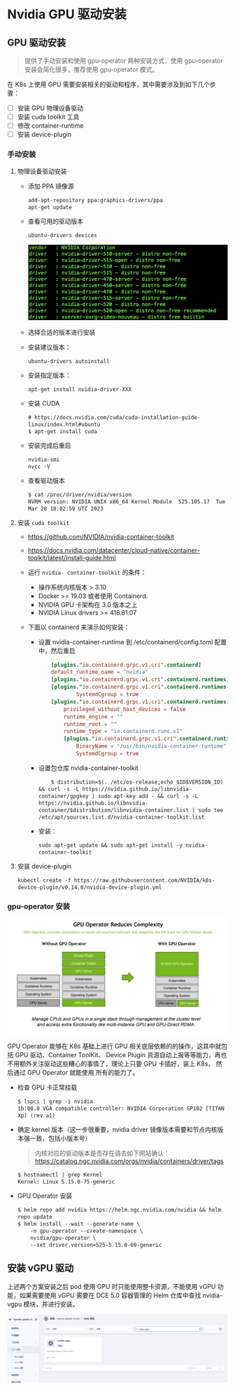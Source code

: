 # Nvidia GPU 驱动安装

## GPU 驱动安装

> 提供了手动安装和使用 gpu-operator 两种安装方式，使用 gpu-operator 安装会简化很多，推荐使用 gpu-operator 模式。

在 K8s 上使用 GPU 需要安装相关的驱动和程序，其中需要涉及到如下几个步骤：

- [ ] 安装 GPU 物理设备驱动
- [ ] 安装 cuda toolkit 工具
- [ ] 修改 container-runtime
- [ ] 安装 device-plugin

### 手动安装

1. 物理设备驱动安装

    - 添加 PPA 镜像源

        ```shell
        add-apt-repository ppa:graphics-drivers/ppa
        apt-get update
        ```

    - 查看可用的驱动版本

        ```shell
        ubuntu-drivers devices
        ```

        ![Alt text](images/image.png)

    - 选择合适的版本进行安装

    - 安装建议版本：

        ```shell
        ubuntu-drivers autoinstall
        ```

    - 安装指定版本：

        ```shell
        apt-get install nvidia-driver-XXX
        ```

    - 安装 CUDA

        ```shell
        # https://docs.nvidia.com/cuda/cuda-installation-guide-linux/index.html#ubuntu
        $ apt-get install cuda
        ```

    - 安装完成后重启

        ```shell
        nvidia-smi
        nvcc -V
        ```

    - 查看驱动版本

        ```shell
        $ cat /proc/driver/nvidia/version
        NVRM version: NVIDIA UNIX x86_64 Kernel Module  525.105.17  Tue Mar 28 18:02:59 UTC 2023
        ```

2. 安装 `cuda toolkit`

    - https://github.com/NVIDIA/nvidia-container-toolkit
    - https://docs.nvidia.com/datacenter/cloud-native/container-toolkit/latest/install-guide.html

    - 运行 `nvidia- container-toolkit` 的条件：
        - 操作系统内核版本 > 3.10
        - Docker >= 19.03 或者使用 Containerd.
        - NVIDIA GPU 卡架构在 3.0 版本之上
        - NVIDIA Linux drivers >= 418.81.07
    - 下面以 containerd 来演示如何安装：

        - 设置 nvidia-container-runtime 到 /etc/containerd/config.toml 配置中，然后重启

            ```toml
                [plugins."io.containerd.grpc.v1.cri".containerd]
                default_runtime_name = "nvidia"
                [plugins."io.containerd.grpc.v1.cri".containerd.runtimes]
                [plugins."io.containerd.grpc.v1.cri".containerd.runtimes.runc.options]
                        SystemdCgroup = true
                [plugins."io.containerd.grpc.v1.cri".containerd.runtimes.nvidia]
                    privileged_without_host_devices = false
                    runtime_engine = ""
                    runtime_root = ""
                    runtime_type = "io.containerd.runc.v1"
                    [plugins."io.containerd.grpc.v1.cri".containerd.runtimes.nvidia.options]
                        BinaryName = "/usr/bin/nvidia-container-runtime"
                        SystemdCgroup = true
            ```

        - 设置包仓库 nvidia-container-toolkit

            ```shell
                $ distribution=$(. /etc/os-release;echo $ID$VERSION_ID) && curl -s -L https://nvidia.github.io/libnvidia-container/gpgkey | sudo apt-key add - && curl -s -L https://nvidia.github.io/libnvidia-container/$distribution/libnvidia-container.list | sudo tee /etc/apt/sources.list.d/nvidia-container-toolkit.list
            ```

        - 安装：

            ```shell
            sudo apt-get update && sudo apt-get install -y nvidia-container-toolkit
            ```

3. 安装 device-plugin

    ```shell
    kubectl create -f https://raw.githubusercontent.com/NVIDIA/k8s-device-plugin/v0.14.0/nvidia-device-plugin.yml
    ```

### gpu-operator 安装

![Alt text](images/image-1.png)

GPU Operator 能够在 K8s 基础上进行 GPU 相关底层依赖的的操作，这其中就包括 GPU 驱动、Container ToolKit、
Device Plugin 资源自动上报等等能力，再也不用额外关注驱动这些糟心的事情了，理论上只要 GPU 卡插好，装上 K8s，
然后通过 GPU Operator 就能使用 所有的能力了。

- 检查 GPU 卡正常挂载

    ```shell
    $ lspci | grep -i nvidia
    1b:00.0 VGA compatible controller: NVIDIA Corporation GP102 [TITAN Xp] (rev a1)
    ```

- 确定 kernel 版本（这一步很重要，nvidia driver 镜像版本需要和节点内核版本强一致，包括小版本号）

    > 内核对应的驱动版本是否存在请去如下网站确认：
    > <https://catalog.ngc.nvidia.com/orgs/nvidia/containers/driver/tags>

    ```shell
    $ hostnamectl | grep Kernel
    Kernel: Linux 5.15.0-75-generic
    ```

- GPU Operator 安装

    ```shell
    $ helm repo add nvidia https://helm.ngc.nvidia.com/nvidia && helm repo update
    $ helm install --wait --generate-name \
        -n gpu-operator --create-namespace \
        nvidia/gpu-operator \
        --set driver.version=525-5.15.0-69-generic
    ```

## 安装 vGPU 驱动

上述两个方案安装之后 pod 使用 GPU 时只能使用整卡资源，不能使用 vGPU 功能，如果需要使用 vGPU 需要在
DCE 5.0 容器管理的 Helm 仓库中查找 nvidia-vgpu 模块，并进行安装。

![Alt text](images/image-2.png)
